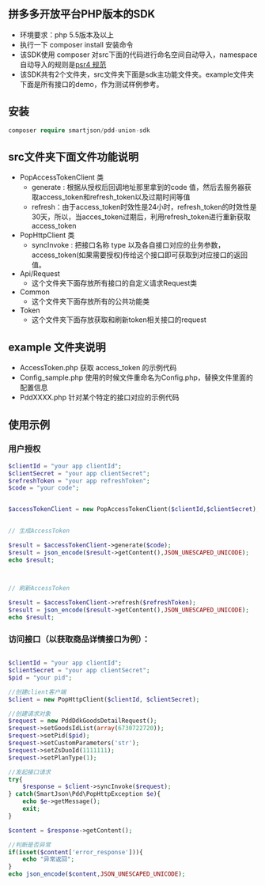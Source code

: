 ## 拼多多开放平台PHP版本的SDK
- 环境要求：php 5.5版本及以上
- 执行一下 composer install 安装命令
- 该SDK使用 composer 对src下面的代码进行命名空间自动导入，namespace 自动导入的规则是[psr4 规范](https://www.php-fig.org/psr/psr-4/)
- 该SDK共有2个文件夹，src文件夹下面是sdk主功能文件夹。example文件夹下面是所有接口的demo，作为测试样例参考。

## 安装
```php
composer require smartjson/pdd-union-sdk
```
## src文件夹下面文件功能说明
* PopAccessTokenClient 类
	- generate : 根据从授权后回调地址那里拿到的code 值，然后去服务器获取access_token和refresh_token以及过期时间等值
	- refresh：由于access_token时效性是24小时，refresh_token的时效性是30天，所以，当acces_token过期后，利用refresh_token进行重新获取access_token
* PopHttpClient 类
	- syncInvoke : 把接口名称 type 以及各自接口对应的业务参数，access_token(如果需要授权)传给这个接口即可获取到对应接口的返回值。
* Api/Request
	- 这个文件夹下面存放所有接口的自定义请求Request类
* Common
	- 这个文件夹下面存放所有的公共功能类
* Token
	- 这个文件夹下面存放获取和刷新token相关接口的request

## example 文件夹说明

* AccessToken.php 获取 access_token 的示例代码
* Config_sample.php 使用的时候文件重命名为Config.php，替换文件里面的配置信息
* PddXXXX.php 针对某个特定的接口对应的示例代码

## 使用示例
### 用户授权
```php
$clientId = "your app clientId";
$clientSecret = "your app clientSecret";
$refreshToken = "your app refreshToken";
$code = "your code";


$accessTokenClient = new PopAccessTokenClient($clientId,$clientSecret);

 
// 生成AccessToken

$result = $accessTokenClient->generate($code);
$result = json_encode($result->getContent(),JSON_UNESCAPED_UNICODE);
echo $result;

 

// 刷新AccessToken

$result = $accessTokenClient->refresh($refreshToken);
$result = json_encode($result->getContent(),JSON_UNESCAPED_UNICODE);
echo $result;

```

### 访问接口（以获取商品详情接口为例）：

```php

$clientId = "your app clientId";
$clientSecret = "your app clientSecret";
$pid = "your pid";

//创建client客户端
$client = new PopHttpClient($clientId, $clientSecret);

//创建请求对象
$request = new PddDdkGoodsDetailRequest();
$request->setGoodsIdList(array(6730722720));
$request->setPid($pid);
$request->setCustomParameters('str');
$request->setZsDuoId(1111111);
$request->setPlanType(1);

//发起接口请求
try{
	$response = $client->syncInvoke($request);
} catch(SmartJson\Pdd\PopHttpException $e){
	echo $e->getMessage();
	exit;
}

$content = $response->getContent();

//判断是否异常
if(isset($content['error_response'])){
	echo "异常返回";
}
echo json_encode($content,JSON_UNESCAPED_UNICODE);

```

